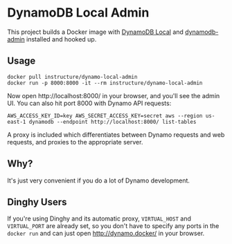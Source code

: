 # DynamoDB Local Admin

This project builds a Docker image with [DynamoDB Local][dbd] and
[dynamodb-admin][dbd-admin] installed and hooked up.

[dbd]: http://docs.aws.amazon.com/amazondynamodb/latest/developerguide/DynamoDBLocal.html
[dbd-admin]: https://github.com/aaronshaf/dynamodb-admin

## Usage

```
docker pull instructure/dynamo-local-admin
docker run -p 8000:8000 -it --rm instructure/dynamo-local-admin
```

Now open http://localhost:8000/ in your browser, and you'll see the admin UI.
You can also hit port 8000 with Dynamo API requests:

```
AWS_ACCESS_KEY_ID=key AWS_SECRET_ACCESS_KEY=secret aws --region us-east-1 dynamodb --endpoint http://localhost:8000/ list-tables
```

A proxy is included which differentiates between Dynamo requests and web
requests, and proxies to the appropriate server.

## Why?

It's just very convenient if you do a lot of Dynamo development.

## Dinghy Users

If you're using Dinghy and its automatic proxy, `VIRTUAL_HOST` and
`VIRTUAL_PORT` are already set, so you don't have to specify any ports in the
`docker run` and can just open http://dynamo.docker/ in your browser.
